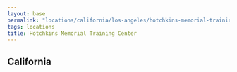 ```yaml
---
layout: base
permalink: "locations/california/los-angeles/hotchkins-memorial-training-center/"
tags: locations
title: Hotchkins Memorial Training Center
---
```

## California